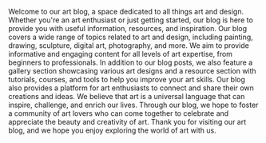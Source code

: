 Welcome to our art blog, a space dedicated to all things art and design. Whether
you're an art enthusiast or just getting started, our blog is here to provide you
with useful information, resources, and inspiration.
Our blog covers a wide range of topics related to art and design, including
painting, drawing, sculpture, digital art, photography, and more. We aim to
provide informative and engaging content for all levels of art expertise, from
beginners to professionals.
In addition to our blog posts, we also feature a gallery section showcasing
various art designs and a resource section with tutorials, courses, and tools to
help you improve your art skills. Our blog also provides a platform for art
enthusiasts to connect and share their own creations and ideas.
We believe that art is a universal language that can inspire, challenge, and enrich
our lives. Through our blog, we hope to foster a community of art lovers who can
come together to celebrate and appreciate the beauty and creativity of art.
Thank you for visiting our art blog, and we hope you enjoy exploring the world of
art with us. 
